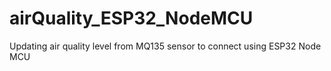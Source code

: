 # airQuality_ESP32_NodeMCU
Updating air quality level from MQ135 sensor to connect using ESP32 Node MCU

